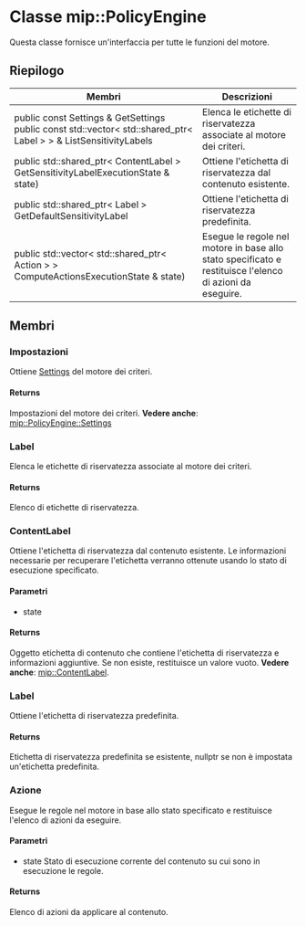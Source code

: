 # <a name="class-mippolicyengine"></a>Classe mip::PolicyEngine 
Questa classe fornisce un'interfaccia per tutte le funzioni del motore.
## <a name="summary"></a>Riepilogo
 Membri                        | Descrizioni                                
--------------------------------|---------------------------------------------
public const Settings & GetSettings public const std::vector< std::shared_ptr< Label > > & ListSensitivityLabels | Elenca le etichette di riservatezza associate al motore dei criteri.
public std::shared_ptr< ContentLabel > GetSensitivityLabelExecutionState & state) | Ottiene l'etichetta di riservatezza dal contenuto esistente.
public std::shared_ptr< Label > GetDefaultSensitivityLabel | Ottiene l'etichetta di riservatezza predefinita.
public std::vector< std::shared_ptr< Action > > ComputeActionsExecutionState & state) | Esegue le regole nel motore in base allo stato specificato e restituisce l'elenco di azioni da eseguire.
## <a name="members"></a>Membri
### <a name="settings"></a>Impostazioni
Ottiene [Settings](#classmip_1_1_policy_engine_1_1_settings) del motore dei criteri.
#### <a name="returns"></a>Returns
Impostazioni del motore dei criteri. 
**Vedere anche**: [mip::PolicyEngine::Settings](#classmip_1_1_policy_engine_1_1_settings)
### <a name="label"></a>Label
Elenca le etichette di riservatezza associate al motore dei criteri.
#### <a name="returns"></a>Returns
Elenco di etichette di riservatezza.
### <a name="contentlabel"></a>ContentLabel
Ottiene l'etichetta di riservatezza dal contenuto esistente.
Le informazioni necessarie per recuperare l'etichetta verranno ottenute usando lo stato di esecuzione specificato. 
#### <a name="parameters"></a>Parametri
* state 
#### <a name="returns"></a>Returns
Oggetto etichetta di contenuto che contiene l'etichetta di riservatezza e informazioni aggiuntive. Se non esiste, restituisce un valore vuoto. 
**Vedere anche**: [mip::ContentLabel](#classmip_1_1_content_label).
### <a name="label"></a>Label
Ottiene l'etichetta di riservatezza predefinita.
#### <a name="returns"></a>Returns
Etichetta di riservatezza predefinita se esistente, nullptr se non è impostata un'etichetta predefinita.
### <a name="action"></a>Azione
Esegue le regole nel motore in base allo stato specificato e restituisce l'elenco di azioni da eseguire.
#### <a name="parameters"></a>Parametri
* state Stato di esecuzione corrente del contenuto su cui sono in esecuzione le regole. 
#### <a name="returns"></a>Returns
Elenco di azioni da applicare al contenuto.